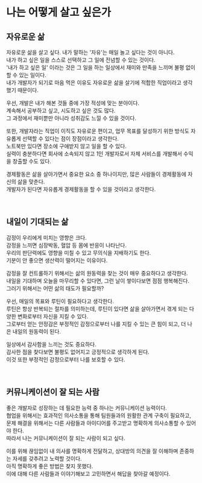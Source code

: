 # **나는 어떻게 살고 싶은가**

## 자유로운 삶

자유로운 삶을 살고 싶다. 내가 말하는 '자유'는 매일 놀고 싶다는 것이 아니다.  
내가 하고 싶은 일을 스스로 선택하고 그 일에 전념할 수 있는 것이다.  
'내가 하고 싶은 일' 이라는 것은 그 일을 하는 일상에서 재미와 만족을 느끼며 불평 없이 할 수 있는 일이다.  
내가 개발자가 되기로 마음 먹은 이유도 자유로운 삶을 살기에 적합한 직업이라고 생각했기 때문이다. 

우선, 개발은 내가 해본 것들 중에 가장 적성에 맞는 분야이다.  
계속해서 공부하고 싶고, 시도하고 싶은 것도 많다.  
그 과정에서 재미뿐만 아니라 성취감도 느낄 수 있을 것이다. 

또한, 개발자라는 직업이 이직도 자유로운 편이고, 업무 목표를 달성하기 위한 방식도 자유롭게 선택할 수 있다는 점이 장점이라고 생각한다.  
노트북만 있다면 장소에 구애받지 않고 일을 할 수 있다.  
실력이 충분하다면 회사에 소속되지 않고 1인 개발자로서 자체 서비스를 개발해서 수익을 창출할 수도 있다.  

경제활동은 삶을 살아가면서 중요한 요소 중 하나이지만, 많은 사람들이 경제활동에 자신의 삶을 맞춘다.  
개발자가 된다면 자유롭게 경제활동을 할 수 있을 것이라고 생각한다. 

<br>

## 내일이 기대되는 삶

감정이 우리에게 미치는 영향은 크다.  
감정을 느끼면 심장박동, 혈압 등 몸에 반응이 나타난다.  
우리의 판단력에도 영향을 미칠 수 있고 무의식을 지배하기도 한다.  
기분이 안 좋으면 생산력이 떨어지는 이유이다. 

 감정을 잘 컨트롤하기 위해서는 삶의 원동력을 찾는 것이 매우 중요하다고 생각한다.  
 내일을 기대하며 오늘을 마무리할 수 있다면, 그런 날이 쌓이다보면 점점 행복해진다.  
 그러기 위해서는 어떤 삶의 태도가 필요할까? 
 
 우선, 매일의 목표와 루틴이 필요하다고 생각한다.  
 루틴은 항상 반복되는 절차를 의미하는데, 루틴이 있다면 삶을 살아가면서 겪게 되는 다양한 변화로부터 자신을 지킬 수 있다.  
 그로부터 얻는 안정감은 부정적인 감정으로부터 나를 지킬 수 있는 큰 힘이 되고, 더 나은 내일의 원동력이 된다.  
 
 일상에서 감사함을 느끼는 것도 중요하다.  
 감사한 점을 찾다보면 불평도 없어지고 긍정적으로 생각하게 된다.  
 이것 또한 부정적인 감정으로부터 나를 보호할 수 있다.  

 <br>

## 커뮤니케이션이 잘 되는 사람
좋은 개발자로 성장하는 데 필요한 능력 중 하나는 커뮤니케이션 능력이다.  
협업을 위해서는 효과적인 의사소통을 통해 팀원들과의 원활한 관계 구축이 필요하고,  
문제 해결을 위해서는 다른 사람들과 아이디어를 주고받고 명확하게 의사소통할 수 있어야 한다.  
따라서 나는 커뮤니케이션이 잘 되는 사람이 되고 싶다.  

이를 위해 끊임없이 내 의사를 명확하게 전달하고, 상대방의 의견을 잘 이해하며 존중하는 자세를 갖추려고 노력할 것이다.  
아직 명확하게 좋은 방법은 찾지 못했다.  
이에 대해 다른 사람들과 이야기해보고 고민하면서 해답을 찾아갈 예정이다.  

